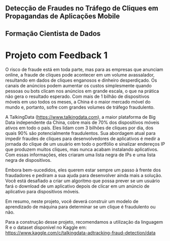 ## Detecção de Fraudes no Tráfego de Cliques em Propagandas de Aplicações Mobile

## Formação Cientista de Dados
# Projeto com Feedback 1

O risco de fraude está em toda parte, mas para as empresas que anunciam online, a fraude de cliques pode acontecer em um volume avassalador, resultando em dados de cliques enganosos e dinheiro desperdiçado. Os canais de anúncios podem aumentar os custos simplesmente quando pessoas ou bots clicam nos anúncios em grande escala, o que na prática não gera o resultado esperado. Com mais de 1 bilhão de dispositivos móveis em uso todos os meses, a China é o maior mercado móvel do mundo e, portanto, sofre com grandes volumes de tráfego fraudulento.

A TalkingData (https://www.talkingdata.com), a maior plataforma de Big Data independente da China, cobre mais de 70% dos dispositivos móveis ativos em todo o país. Eles lidam com 3 bilhões de cliques por dia, dos quais 90% são potencialmente fraudulentos. Sua abordagem atual para impedir fraudes de cliques para desenvolvedores de aplicativos é medir a jornada do clique de um usuário em todo o portfólio e sinalizar endereços IP que produzem muitos cliques, mas nunca acabam instalando aplicativos. Com essas informações, eles criaram uma lista negra de IPs e uma lista negra de dispositivos.

Embora bem-sucedidos, eles querem estar sempre um passo à frente dos fraudadores e pediram a sua ajuda para desenvolver ainda mais a solução. Você está desafiado a criar um algoritmo que possa prever se um usuário fará o download de um aplicativo depois de clicar em um anúncio de aplicativo para dispositivos móveis.

Em resumo, neste projeto, você deverá construir um modelo de aprendizado de máquina para determinar se um clique é fraudulento ou não.

Para a construção desse projeto, recomendamos a utilização da linguagem R e o dataset disponível no Kaggle em:
https://www.kaggle.com/c/talkingdata-adtracking-fraud-detection/data
